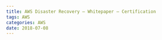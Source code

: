 ```yaml
---
title: AWS Disaster Recovery – Whitepaper – Certification
tags: AWS
categories: AWS
date: 2018-07-08
---
```



